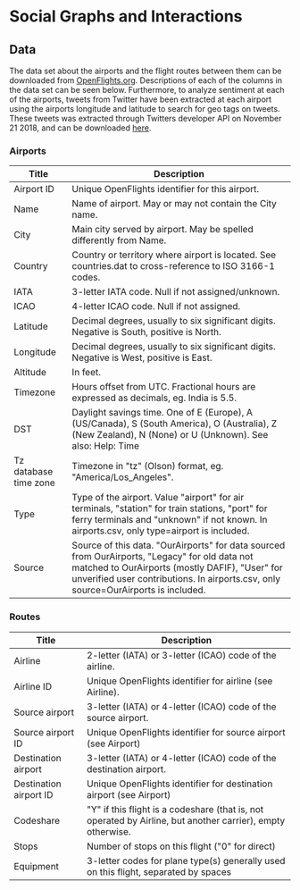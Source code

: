 # Social Graphs and Interactions

## Data

The data set about the airports and the flight routes between them can be downloaded from [OpenFlights.org](https://openflights.org/data.html).
Descriptions of each of the columns in the data set can be seen below.
Furthermore, to analyze sentiment at each of the airports, tweets from Twitter have been extracted at each airport using the airports longitude and latitude to search for geo tags on tweets.
These tweets was extracted through Twitters developer API on November 21 2018, and can be downloaded [here](https://1drv.ms/u/s!AoyV20xD2_Tx0vIuF0HGgFg-5CyaIw).

### Airports

| Title                   | Description |
| ---                     | ---         |
| Airport ID              | Unique OpenFlights identifier for this airport. |
| Name                    | Name of airport. May or may not contain the City name. |
| City                    | Main city served by airport. May be spelled differently from Name. |
| Country                 | Country or territory where airport is located. See countries.dat to cross-reference to ISO 3166-1 codes. |
| IATA                    | 3-letter IATA code. Null if not assigned/unknown. |
| ICAO                    | 4-letter ICAO code. Null if not assigned. |
| Latitude                | Decimal degrees, usually to six significant digits. Negative is South, positive is North. |
| Longitude               | Decimal degrees, usually to six significant digits. Negative is West, positive is East.|
| Altitude                | In feet. |
| Timezone                | Hours offset from UTC. Fractional hours are expressed as decimals, eg. India is 5.5. |
| DST                     | Daylight savings time. One of E (Europe), A (US/Canada), S (South America), O (Australia), Z (New Zealand), N (None) or U (Unknown). See also: Help: Time |
| Tz database time zone   | Timezone in "tz" (Olson) format, eg. "America/Los_Angeles". |
| Type                    | Type of the airport. Value "airport" for air terminals, "station" for train stations, "port" for ferry terminals and "unknown" if not known. In airports.csv, only type=airport is included. |
| Source                  | Source of this data. "OurAirports" for data sourced from OurAirports, "Legacy" for old data not matched to OurAirports (mostly DAFIF), "User" for unverified user contributions. In airports.csv, only source=OurAirports is included. |

### Routes

| Title                   | Description |
| ---                     | ---         |
| Airline                 | 2-letter (IATA) or 3-letter (ICAO) code of the airline. |
| Airline ID              | Unique OpenFlights identifier for airline (see Airline). |
| Source airport          | 3-letter (IATA) or 4-letter (ICAO) code of the source airport. |
| Source airport ID       | Unique OpenFlights identifier for source airport (see Airport) |
| Destination airport     | 3-letter (IATA) or 4-letter (ICAO) code of the destination airport. |
| Destination airport ID  | Unique OpenFlights identifier for destination airport (see Airport) |
| Codeshare               | "Y" if this flight is a codeshare (that is, not operated by Airline, but another carrier), empty otherwise. |
| Stops                   | Number of stops on this flight ("0" for direct) |
| Equipment               | 3-letter codes for plane type(s) generally used on this flight, separated by spaces |